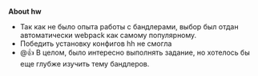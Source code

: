 **About hw**
* Так как не было опыта работы с бандлерами, выбор был отдан автоматически webpack как самому популярному.
* Победить установку конфигов hh не смогла 
* @:+1: В целом, было интересно выполнять задание, но хотелось бы еще глубже изучить тему бандлеров. 
